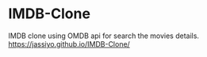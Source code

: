 # IMDB-Clone
IMDB clone using OMDB api for search the movies details.
https://jassiyo.github.io/IMDB-Clone/
